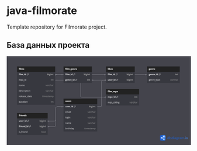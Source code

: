 # java-filmorate
Template repository for Filmorate project.
## База данных проекта
![](https://github.com/Chernosmaga/java-filmorate/blob/main/src/main/resources/filmorate_db.png)
